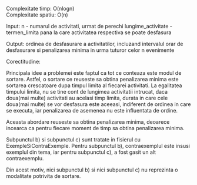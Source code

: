 Complexitate timp: O(nlogn) \
Complexitate spatiu: O(n) 

Input: n - numarul de activitati, urmat de perechi lungime_activitate - termen_limita pana la care activitatea respectiva se poate desfasura

Output: ordinea de desfasurare a activitatilor, incluzand intervalul orar de desfasurare si penalizarea minima in urma tuturor celor n evenimente

Corectitudine: 

Principala idee a problemei este faptul ca tot ce conteaza este modul de sortare.
Astfel, o sortare ce reuseste sa obtina penalizarea minima este sortarea crescatoare dupa timpul limita al fiecarei activitati.
La egalitatea timpului limita, nu se tine cont de lungimea activitatii intrucat, daca doua(mai multe) activitati au acelasi timp limita, durata in care cele doua(mai multe) se vor desfasura este aceeasi, indiferent de ordinea in care se executa, iar penalizarea de asemenea nu este influentata de ordine.

Aceasta abordare reuseste sa obtina penalizarea minima, deoarece incearca ca pentru fiecare moment de timp sa obtina penalizarea minima.


Subpunctul b) si subpunctul c) sunt tratate in fisierul cu ExempleSiContraExemple.
Pentru subpunctul b), contraexemplul este insusi exemplul din tema, iar pentru subpunctul c), a fost gasit un alt contraexemplu.

Din acest motiv, nici subpunctul b) si nici subpunctul c) nu reprezinta o modalitate potrivita de sortare. 

